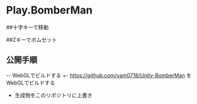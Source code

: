 # Play.BomberMan

##十字キーで移動

##Zキーでボムセット

 ## 公開手順
 -- WebGLでビルドする
 +- https://github.com/vam0718/Unity-BomberMan をWebGLでビルドする
  - 生成物をこのリポジトリに上書き
